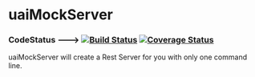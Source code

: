 # uaiMockServer

### CodeStatus ---> [![Build Status](https://travis-ci.org/uaihebert/uaiMockServer.svg?branch=master)](https://travis-ci.org/uaihebert/uaiMockServer) [![Coverage Status](https://coveralls.io/repos/uaihebert/uaiMockServer/badge.svg)](https://coveralls.io/r/uaihebert/uaiMockServer)

uaiMockServer will create a Rest Server for you with only one command line.
